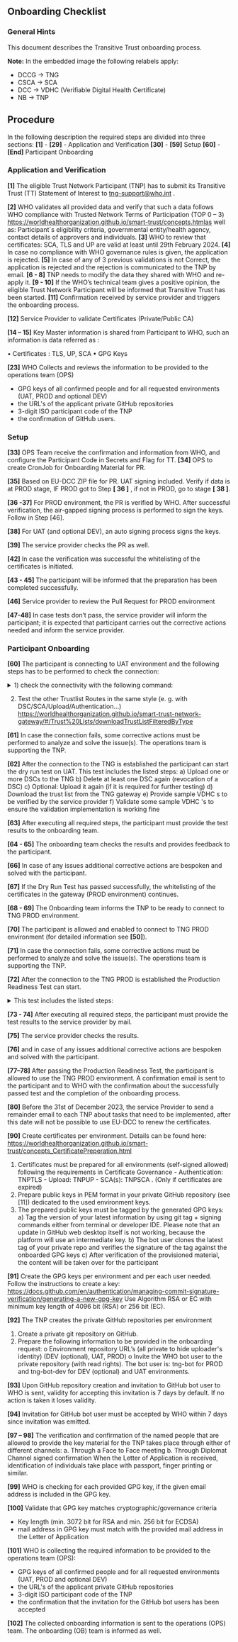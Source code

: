 

## Onboarding Checklist

### General Hints

This document describes the Transitive Trust onboarding process.

**Note:** In the embedded image the following relabels apply:
* DCCG -> TNG
* CSCA -> SCA
* DCC -> VDHC (Verifiable Digital Health Certificate)
* NB -> TNP




## Procedure
In the following description the required steps are divided into three sections:
**[1]** - **[29]** - Application and Verification
**[30]** - **[59]** Setup
**[60]** - **[End]** Participant Onboarding



### Application and Verification

**[1]** The eligible Trust Network Participant (TNP) has to submit its Transitive Trust (TT) Statement of Interest to  tng-support@who.int .

**[2]** WHO validates all provided data and verify that such a data follows WHO compliance with Trusted Network Terms of Participation (TOP 0 – 3) https://worldhealthorganization.github.io/smart-trust/concepts.htmlas well as: Participant´s eligibility criteria, governmental entity/health agency, contact details of approvers and individuals. 
**[3]** WHO to review that certificates: SCA, TLS and UP  are valid at least until 29th  February 2024. 
**[4]** In case no compliance with WHO governance rules is given, the application is rejected. 
**[5]** In case of any of 3 previous validations is not Correct, the application is rejected and the rejection is communicated to the TNP by email.
**[6 - 8]** TNP needs to modify the data they shared with WHO and re-apply it.
**[9 - 10]** If the WHO’s technical team gives a positive opinion, the eligible Trust Network Participant will be informed that Transitive Trust has been started. 
**[11]** Confirmation received by service provider and triggers the onboarding process.

**[12]** Service Provider to validate Certificates (Private/Public CA)



**[14 – 15]** Key Master information is shared from Participant to WHO, such an information is data referred as :

•	Certificates : TLS, UP, SCA
•	GPG Keys
 



**[23]** WHO Collects and reviews the information to be provided to the operations team (OPS)
  - GPG keys of all confirmed people and for all requested environments (UAT, PROD and optional DEV)
- the URL's of the applicant private GitHub repositories
- 3-digit ISO participant code of the TNP
- the confirmation  of GitHub users.

### Setup



**[33]** OPS Team receive the confirmation and information from WHO, and configure the Participant Code in Secrets and Flag for TT.
**[34]** OPS to create CronJob for Onboarding Material for PR.

**[35]** Based on EU-DCC ZIP file for PR. UAT signing included. Verify if data is at  PROD stage, IF PROD got to Step **[ 36  ]** , if not in PROD, go to stage **[ 38 ]**.



**[36 -37]** For PROD environment, the PR is verified by WHO. After successful verification, the air-gapped signing process is performed to sign the keys. Follow in Step [46].

**[38]** For UAT (and optional DEV), an auto signing process signs the keys.

**[39]** The service provider checks the PR as well.


**[42]** In case the verification was successful the whitelisting of the certificates is initiated.

**[43 - 45]** The participant will be informed that the preparation has been completed successfully.

**[46]** Service provider to review the Pull Request for PROD environment

**[47-48]** In case tests don’t pass, the service provider will inform the participant; it is expected that participant carries out the corrective actions needed and inform the service provider.



### Participant Onboarding

**[60]** The participant is connecting to UAT environment and the following steps has to be performed to check the connection:

<details> 

<summary> 1) check the connectivity with the following command: </summary> 
curl -v https://tng-uat.who.int/trustList --cert TLS.pem --key TLS_key.pem
You should see an output like:

\`\`\`
[
{
    "kid": "+jrpHSqdqZY=",
    "timestamp": "2023-05-25T07:55:21Z",
    "country": "XC",
    "certificateType": "UPLOAD",
    "thumbprint": "fa3ae91d...",
    "signature": "MIAGCSqGSIb3D...",
    "rawData": "MIIErTCCA5WgAwIBAgII..."
}
]
\`\`\`

</details> 

2) Test the other Trustlist Routes in the same style (e. g. with DSC/SCA/Upload/Authentication…) 
https://worldhealthorganization.github.io/smart-trust-network-gateway/#/Trust%20Lists/downloadTrustListFilteredByType



**[61]** In case the connection fails, some corrective actions must be performed to analyze and solve the issue(s). The operations team is supporting the TNP.

**[62]** After the connection to the TNG is established the participant can start the dry run test on UAT.
This test includes the listed steps:
  a) Upload one or more DSCs to the TNG 
  b) Delete at least one DSC again (revocation of a DSC)
  c) Optional: Upload it again (if it is required for further testing)
  d) Download the trust list from the TNG gateway
  e) Provide sample VDHC s to be verified by the service provider
f) Validate some sample VDHC 's to ensure the validation implementation is working fine

**[63]** After executing all required steps, the participant must provide the test results to the onboarding team.

**[64 - 65]** The onboarding team checks the results and provides feedback to the participant.

**[66]** In case of any issues additional corrective actions are bespoken and solved with the participant.

**[67]**   If the Dry Run Test has passed successfully, the whitelisting of the certificates in the gateway  (PROD environment) continues.
 
**[68 - 69]** The Onboarding team informs the TNP to be ready to connect to TNG PROD environment.

**[70]**  The participant is allowed and enabled to connect to TNG PROD environment (for detailed information see **[50]**).

**[71]** In case the connection fails, some corrective actions must be performed to analyze and solve the issue(s). The operations team is supporting the TNP.

**[72]** After the connection to the TNG PROD is established the Production Readiness Test can start.

<details> 
<summary> This test includes the listed steps: </summary> 
a) Create a Document Signer Certificate (DSC) and sign it by the SCA 
b) Create an CMS package with the following command:
      openssl x509 -outform der -in cert.pem -out cert.der
      openssl cms -sign -nodetach -in cert.der -signer signing.crt -inkey signing.key -out signed.der -outform DER -binary
      openssl base64 -in signed.der -out cms.b64 -e -A 
Note: cert.der is your DSC, signing.crt is the TNPUP
c) Upload the CMS package to the gateway
curl -v -X POST -H "Content-Type: application/cms" --cert TLS.pem --key TLS_key.pem --data @cms.b64 https://tng-uat.who.int/signerCertificate
d) Download the trustlist again and check if your DSC is available.
Note: Some versions of curl don’t attach the client certificates automatically. This can be checked via curl –version. Ensure that the used version is linked to OpenSSL. Especially under Windows (https://curl.se/windows/):

OpenSSL Test Example (working)
  e) Delete at least one DSC again (Revocation)
  f) Upload it again in case the DSC is required

</details> 

**[73 - 74]** After executing all required steps, the participant must provide the test results to the service provider by mail.

**[75]** The service provider checks the results.

**[76]** and in case of any issues additional corrective actions are bespoken and solved with the participant.




**[77–78]** After passing the Production Readiness Test, the participant is allowed to use the TNG PROD environment. A confirmation email is sent to the participant and to WHO with the confirmation about the successfully passed test and the completion of the onboarding process.

**[80]** Before the 31st of December 2023, the service Provider to send a remainder email to each TNP about tasks that need to be implemented, after this date will not be possible to use EU-DCC to renew the certificates.

**[90]** Create certificates per environment. Details can be found here: https://worldhealthorganization.github.io/smart-trust/concepts_CertificatePreperation.html
1) Certificates must be prepared for all environments (self-signed allowed) following the requirements in Certificate Governance - Authentication: TNPTLS - Upload: TNPUP - SCA(s): TNPSCA  . (Only if certificates are expired)
2) Prepare public keys in PEM format in your private GitHub repository (see [11]) dedicated to the used environment keys. 
3) The prepared public keys must be tagged by the generated GPG keys:
a)	Tag the version of your latest information by using git tag + signing commands either from terminal or developer IDE. Please note that an update in GitHub web desktop itself is not working, because the platform will use an intermediate key.
b)	The bot user clones the latest tag of your private repo and verifies the signature of the tag against the onboarded GPG keys
c)	After verification of the provisioned material,  the content will be taken over for the participant

**[91]** Create the GPG keys per environment and per each user needed.
Follow the instructions to create a key: https://docs.github.com/en/authentication/managing-commit-signature-verification/generating-a-new-gpg-key
Use Algorithm RSA or EC with minimum key length of 4096 bit (RSA) or 256 bit (EC).

**[92]** The TNP creates the private GitHub repositories per environment
1.	Create a private git repository on GitHub.
2.	Prepare the following information to be provided in the onboarding request:
o	Environment repository URL’s (all private to hide uploader's identity) (DEV (optional), UAT, PROD)
o	Invite the WHO bot user to the private repository (with read rights). The bot user is: tng-bot for PROD and tng-bot-dev for DEV (optional) and UAT environments.

**[93]** Upon GitHub repository creation and invitation to GitHub bot user to WHO is sent, validity for accepting this invitation is 7 days by default. If no action is taken it loses validity.

**[94]** Invitation for GitHub bot user must be accepted by WHO within 7 days since invitation was emitted.

**[97 – 98]** The verification and confirmation of the named people that are allowed to provide the key material for the TNP takes place through either of different channels:
a.	Through a Face to Face meeting
b.	Through Diplomat Channel signed confirmation
When the Letter of Application is received, identification of individuals take place with passport, finger printing or similar.  

**[99]** WHO is checking for each provided GPG key, if the given email address is included in the GPG key.


**[100]** Validate that GPG key matches cryptographic/governance criteria
- Key length (min. 3072 bit for RSA and min. 256 bit for ECDSA)
- mail address in GPG key must match with the provided mail address in the Letter of Application

**[101]** WHO is collecting the required information to be provided to the operations team (OPS):
  - GPG keys of all confirmed people and for all requested environments (UAT, PROD and optional DEV)
- the URL's of the applicant private GitHub repositories
- 3-digit ISO participant code of the TNP
- the confirmation that the invitation for the GitHub bot users has been accepted


**[102]** The collected onboarding information is sent to the operations (OPS) team. The onboarding (OB) team is informed as well. 


